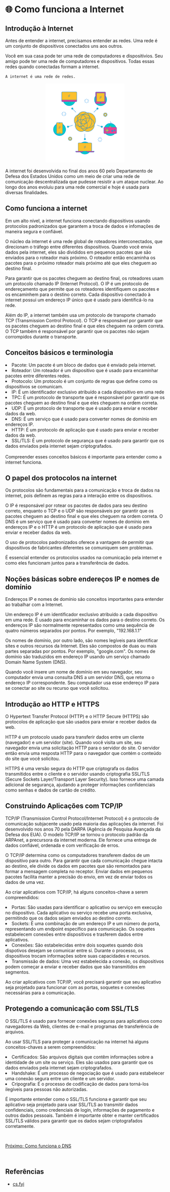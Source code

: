 # 🌐 Como funciona a Internet

## Introdução à Internet

Antes de entender a internet, precisamos entender as redes. Uma rede é um conjunto de dispositivos conectados uns aos outros. 

Você em sua casa pode ter uma rede de computadores e dispositivios. Seu amigo pode ter uma rede de computadores e dispositivos. Todas essas redes quando conectadas formam a internet.

```
A internet é uma rede de redes. 
```
<p align="center">
<img src="../img/network.png" height="250px">
</p>
A internet foi desenvolvida no final dos anos 60 pelo Departamento de Defesa dos Estados Unidos como um meio de criar uma rede de comunicação descentralizada que pudesse resistir a um ataque nuclear. Ao longo dos anos evoluiu para uma rede comercial e hoje é usada para diversas finalidades.

## Como funciona a internet

Em um alto nível, a internet funciona conectando dispositivos usando protocolos padronizados que garantem a troca de dados e infomações de maneira segura e confiável.

O núcleo da internet é uma rede global de roteadores interconectados, que direcionam o tráfego entre diferentes dispositivos. Quando você envia dados pela internet, eles são divididos em pequenos pacotes que são enviados para o roteador mais próximo. O roteador então encaminha os pacotes para o próximo roteador mais próximo até que eles cheguem ao destino final.

Para garantir que os pacotes cheguem ao destino final, os roteadores usam um protocolo chamado IP (Internet Protocol). O IP é um protocolo de endereçamento que permite que os roteadores identifiquem os pacotes e os encaminhem para o destino correto. Cada dispositivo conectado à internet possui um endereço IP único que é usado para identificá-lo na rede.

Além do IP, a internet também usa um protocolo de transporte chamado TCP (Transmission Control Protocol). O TCP é responsável por garantir que os pacotes cheguem ao destino final e que eles cheguem na ordem correta. O TCP também é responsável por garantir que os pacotes não sejam corrompidos durante o transporte.

## Conceitos básicos e terminologia
<li> Pacote: Um pacote é um bloco de dados que é enviado pela internet. </li>
<li> Roteador: Um roteador é um dispositivo que é usado para encaminhar pacotes entre diferentes redes. </li>
<li> Protocolo: Um protocolo é um conjunto de regras que define como os dispositivos se comunicam. </li>
<li> IP: É um identificador exclusivo atribuído a cada dispositivo em uma rede </li>
<li> TPC: É um protocolo de transporte que é responsável por garantir que os pacotes cheguem ao destino final e que eles cheguem na ordem correta. </li>
<li> UDP: É um protocolo de transporte que é usado para enviar e receber dados da web. </li>
<li> DNS: É um serviço que é usado para converter nomes de domínio em endereços IP. </li>
<li> HTTP: É um protocolo de aplicação que é usado para enviar e receber dados da web. </li>
<li> SSL/TLS: É um protocolo de segurança que é usado para garantir que os dados enviados pela internet sejam criptografados. </li>
<br>
Compreender esses conceitos básicos é importante para entender como a internet funciona.

## O papel dos protocolos na internet

Os protocolos são fundamentais para a comunicação e troca de dados na internet, pois definem as regras para a interação entre os dispositivos.

O IP é responsável por rotear os pacotes de dados para seu destino correto, enquanto o TCP e o UDP são responsáveis por garantir que os pacotes cheguem ao destino final e que eles cheguem na ordem correta. O DNS é um serviço que é usado para converter nomes de domínio em endereços IP e o HTTP é um protocolo de aplicação que é usado para enviar e receber dados da web.

O uso de protocolos padronizados oferece a vantagem de permitir que dispositivos de fabricantes diferentes se comuniquem sem problemas.

É essencial entender os protocolos usados na comunicação pela internet e como eles funcionam juntos para a transferência de dados.

## Noções básicas sobre endereços IP e nomes de domínio

Endereços IP e nomes de domínio são conceitos importantes para entender ao trabalhar com a Internet.

Um endereço IP é um identificador exclusivo atribuído a cada dispositivo em uma rede. É usado para encaminhar os dados para o destino correto. Os endereços IP são normalmente representados como uma sequência de quatro números separados por pontos. Por exemplo, "192.168.1.1"

Os nomes de domínio, por outro lado, são nomes legíveis para identificar sites e outros recursos da Internet. Eles são compostos de duas ou mais partes separadas por pontos. Por exemplo, "google.com". Os nomes de domínio são traduzidos em endereço IP usando um serviço chamado Domain Name System (DNS).

Quando você insere um nome de domínio em seu navegador, seu computador envia uma consulta DNS a um servidor DNS, que retorna o endereço IP correspondente. Seu computador usa esse endereço IP para se conectar ao site ou recurso que você solicitou.

## Introdução ao HTTP e HTTPS

O Hypertext Transfer Protocol (HTTP) e o HTTP Secure (HTTPS) são protocolos de aplicação que são usados para enviar e receber dados da web.

HTTP é um protocolo usado para transferir dados entre um cliente (navegador) e um servidor (site). Quando você visita um site, seu navegador envia uma solicitação HTTP para o servidor do site. O servidor então envia uma resposta HTTP para o navegador que contém o conteúdo do site que você solicitou.

HTTPS é uma versão segura do HTTP que criptografa os dados transmitidos entre o cliente e o servidor usando criptografia SSL/TLS (Secure Sockets Layer/Transport Layer Security). Isso fornece uma camada adicional de segurança, ajudando a proteger informações confidenciais como senhas e dados de cartão de crédito.

## Construindo Aplicações com TCP/IP

TCP/IP (Transmission Control Protocol/Internet Protocol) é o protocolo de comunicação subjacente usado pela maioria das aplicações da internet. Foi desenvolvido nos anos 70 pela DARPA (Agência de Pesquisa Avançada da Defesa dos EUA). O modelo TCP/IP se tornou o protocolo padrão da ARPAnet, a precursora da internet moderna. Ele fornece uma entrega de dados confiável, ordenada e com verificação de erros.

O TCP/IP determina como os computadores transferem dados de um dispositivo para outro. Para garantir que cada comunicação chegue intacta ao destino, ele divide os dados em pacotes que são remontados para formar a mensagem completa no receptor. Enviar dados em pequenos pacotes facilita manter a precisão do envio, em vez de enviar todos os dados de uma vez.

Ao criar aplicativos com TCP/IP, há alguns conceitos-chave a serem compreendidos:

<li> Portas: São usadas para identificar o aplicativo ou serviço em execução no dispositivo. Cada aplicativo ou serviço recebe uma porta exclusiva, permitindo que os dados sejam enviados ao destino correto. </li>
<li> Sockets: É uma combinação de um endereço IP e um número de porta, representando um endpoint específico para comunicação. Os soquetes estabelecem conexões entre dispositivos e trasferem dados entre aplicativos. </li>
<li> Conexões: São estabelecidas entre dois soquetes quando dois dispotivos desejam se comunicar entre si. Durante o processo, os dispositivos trocam informações sobre suas capacidades e recursos. </li>
<li> Transmissão de dados: Uma vez estabelecida a conexão, os dispositivos podem começar a enviar e receber dados que são transmitidos em segmentos. </li>

Ao criar aplicativos com TCP/IP, você precisará garantir que seu aplicativo seja projetado para funcionar com as portas, soquetes e conexões necessárias para a comunicação.

## Protegendo a comunicação com SSL/TLS

O SSL/TLS é usado para fornecer conexões seguras para aplicativos como navegadores da Web, clientes de e-mail e programas de transferência de arquivos.

Ao usar SSL/TLS para proteger a comunicação na internet há alguns conceitos-chaves a serem compreendidos:

<li> Certificados: São arquivos digitais que contêm informações sobre a identidade de um site ou serviço. Eles são usados para garantir que os dados enviados pela internet sejam criptografados. </li>
<li> Handshake: É um processo de negociação que é usado para estabelecer uma conexão segura entre um cliente e um servidor. </li>
<li> Cripografia: É o processo de codificação de dados para torná-los ilegíveis para pessoas não autorizadas. </li>

É importante entender como o SSL/TLS funciona e garantir que seu aplicativo seja projetado para usar SSL/TLS ao transmitir dados confidenciais, como credenciais de login, informações de pagamento e outros dados pessoais. Também é importante obter e manter certificados SSL/TLS válidos para garantir que os dados sejam criptografados corretamente.

<br>

[Próximo: Como funciona o DNS](/Internet/DNS.md) 

<br>

## Referências

* [cs.fyi](https://cs.fyi/guide/how-does-internet-work)

